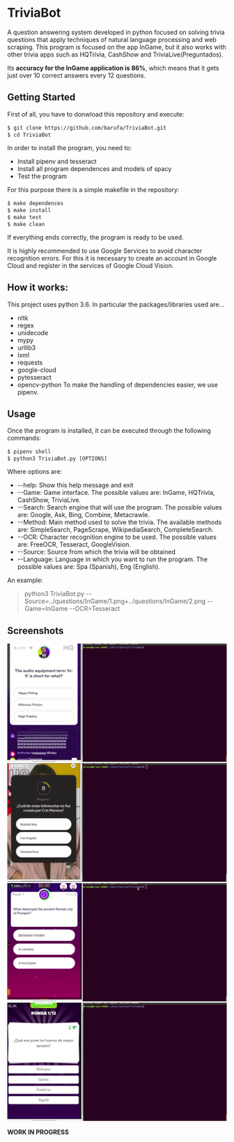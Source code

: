 # TriviaBot

A question answering system developed in python focused on solving trivia questions that apply techniques of natural language processing and web scraping.
This program is focused on the app InGame, but it also works with other trivia apps such as HQTrivia, CashShow and TriviaLive(Preguntados).

Its **accuracy for the InGame application is 86%**, which means that it gets just over 10 correct answers every 12 questions.

## Getting Started

First of all, you have to donwload this repository and execute:
```
$ git clone https://github.com/barufa/TriviaBot.git
$ cd TriviaBot
```
In order to install the program, you need to:
* Install pipenv and tesseract
* Install all program dependences and models of spacy
* Test the program

For this purpose there is a simple makefile in the repository:
```
$ make dependences
$ make install
$ make test
$ make clean
```
If everything ends correctly, the program is ready to be used.

It is highly recommended to use Google Services to avoid character recognition errors.
For this it is necessary to create an account in Google Cloud and register in the services of Google Cloud Vision.

## How it works:

This project uses python 3.6. In particular the packages/libraries used are...
* nltk
* regex
* unidecode
* mypy
* urllib3
* lxml
* requests
* google-cloud
* pytesseract
* opencv-python
To make the handling of dependencies easier, we use pipenv.

## Usage

Once the program is installed, it can be executed through the following commands:
```
$ pipenv shell
$ python3 TriviaBot.py [OPTIONS]
```
Where options are:
* --help: Show this help message and exit
* --Game: Game interface. The possible values are: InGame, HQTrivia, CashShow, TriviaLive.
* --Search: Search engine that will use the program. The possible values are: Google, Ask, Bing, Combine, Metacrawle.
* --Method: Main method used to solve the trivia. The available methods are: SimpleSearch, PageScrape, WikipediaSearch, CompleteSearch.
* --OCR: Character recognition engine to be used. The possible values are: FreeOCR, Tesseract, GoogleVision.
* --Source: Source from which the trivia will be obtained
* --Language: Language in which you want to run the program. The possible values are: Spa (Spanish), Eng (English).

An example:
>python3 TriviaBot.py --Source=../questions/InGame/1.png+../questions/InGame/2.png --Game=InGame --OCR=Tesseract

## Screenshots

![](/questions/HQTrivia/HQTrivia.gif)
![](/questions/InGame/InGame.gif)
![](/questions/CashShow/CashShow.gif)
![](/questions/TriviaLive/TriviaLive.gif)


**WORK IN PROGRESS**

